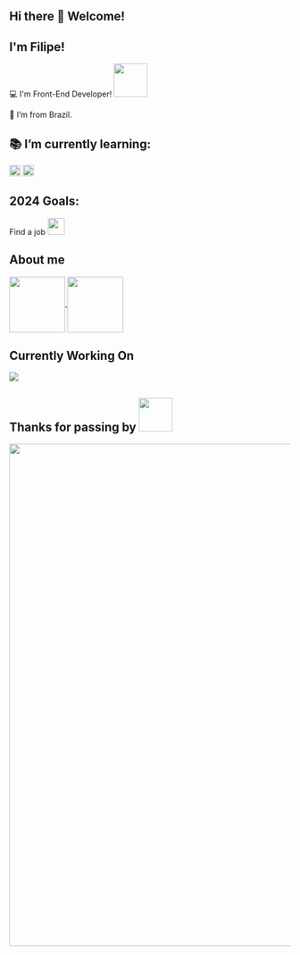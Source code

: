 ## Hi there 👋 Welcome!

 

## I'm Filipe!

 

:computer: I'm Front-End Developer! <img src=https://github.com/TheDudeThatCode/TheDudeThatCode/blob/master/Assets/Designer.gif width="60">

:house_with_garden: I’m from Brazil.

## :books: I’m currently learning: 
<img height="20" src="https://img.shields.io/badge/TypeScript-007ACC?style=for-the-badge&logo=typescript&logoColor=white"> 

<img height="20" src="https://img.shields.io/badge/next%20js-000000?style=for-the-badge&logo=nextdotjs&logoColor=white"> 

## 2024 Goals:
Find a job <img src=https://github.com/TheDudeThatCode/TheDudeThatCode/blob/master/Assets/Developer.gif width="30">

## About me
<a href="https://github.com/BruzacaF/github-readme-stats">
  <img height=100 align="center" src="https://github-readme-stats.vercel.app/api?username=BruzacaF" />
</a>
<a href="https://github.com/BruzacaF/Projeto-LS">
  <img height=100 align="center" src="https://github-readme-stats.vercel.app/api/top-langs?username=BruzacaF&layout=compact&langs_count=8&card_width=320" />
</a>

## Currently Working On
<a href="https://github.com/BruzacaF/Projeto-LS">
  <img align="center" src="https://github-readme-stats.vercel.app/api/pin/?username=BruzacaF&repo=Projeto-Ls" />
</a>



## Thanks for passing by <img src=https://github.com/TheDudeThatCode/TheDudeThatCode/blob/master/Assets/happy.gif width="60">
<img src=https://github.com/TheDudeThatCode/TheDudeThatCode/blob/master/Assets/Mario_Gameplay.gif width="900">
<!--
**BruzacaF/BruzacaF** is a ✨ _special_ ✨ repository because its `README.md` (this file) appears on your GitHub profile.

Here are some ideas to get you started:

- 🔭 I’m currently working on ...
- 🌱 I’m currently learning ...
- 👯 I’m looking to collaborate on ...
- 🤔 I’m looking for help with ...
- 💬 Ask me about ...
- 📫 How to reach me: ...
- 😄 Pronouns: ...
- ⚡ Fun fact: ...
-->
